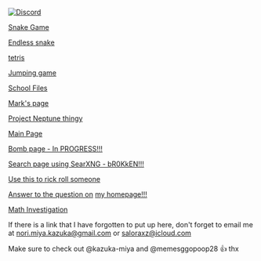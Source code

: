 [![Discord][discord-img]][discord-link]

[Snake Game](https://memesggopoop28.github.io/snake)

[Endless snake](https://memesggopoop28.github.io/snake/endless)

[tetris](https://memesggopoop28.github.io/tetris)

[Jumping game](https://memesggopoop28.github.io/school_files/mark/project_neptune01/secret)

[School Files](https://memesggopoop28.github.io/school_files)

[Mark's page](https://memesggopoop28.github.io/school_files/mark)

[Project Neptune thingy](https://memesggopoop28.github.io/school_files/mark/project_neptune01)

[Main Page](https://memesggopoop28.github.io)

[Bomb page - In PROGRESS!!!](https://memesggopoop28.github.io/bomb)

[Search page using SearXNG - bR0KkEN!!!](https://memesggopoop28.github.io/search)

[Use this to rick roll someone](https://memesggopoop28.github.io/school_files/rick)

[Answer to the question on](https://memesggopoop28.github.io/num5Answer) [my homepage!!!](https://memesggopoop28.github.io)

[Math Investigation](https://memesggopoop28.github.io/src/math-investigation)

If there is a link that I have forgotten to put up here, don't forget to email me at nori.miya.kazuka@gmail.com or saloraxz@icloud.com

 Make sure to check out @kazuka-miya and @memesggopoop28 👍 thx









[discord-img]: https://img.shields.io/badge/Discord-7389D8?logo=discord&logoColor=white
[discord-link]: https://discord.gg/kWYZM3KVfE